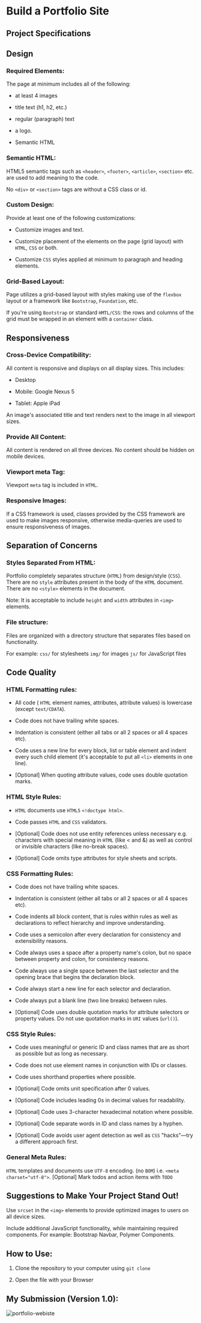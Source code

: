 # Build a Portfolio Site

## Project Specifications


## Design

### Required Elements:

The page at minimum includes all of the following:

- at least 4 images

- title text (h1, h2, etc.)

- regular (paragraph) text

- a logo.

- Semantic HTML


### Semantic HTML:

HTML5 semantic tags such as `<header>`, `<footer>`, `<article>`, `<section>` etc. are used to add meaning to the code.

No `<div>` or `<section>` tags are without a CSS class or id.


### Custom Design:

Provide at least one of the following customizations:

- Customize images and text.

- Customize placement of the elements on the page (grid layout) with `HTML`, `CSS` or both.

- Customize `CSS` styles applied at minimum to paragraph and heading elements.

### Grid-Based Layout:

Page utilizes a grid-based layout with styles making use of the `flexbox` layout or a framework like `Bootstrap`, `Foundation`, etc.

If you're using `Bootstrap` or standard `HMTL/CSS`: the rows and columns of the grid must be wrapped in an element with a `container` class.


## Responsiveness


### Cross-Device Compatibility:

All content is responsive and displays on all display sizes. This includes:

- Desktop

- Mobile: Google Nexus 5

- Tablet: Apple iPad


An image's associated title and text renders next to the image in all viewport sizes.


### Provide All Content:

All content is rendered on all three devices. No content should be hidden on mobile devices.

### Viewport meta Tag:

Viewport `meta` tag is included in `HTML`.

### Responsive Images:

If a CSS framework is used, classes provided by the CSS framework are used to make images responsive, otherwise media-queries are used to ensure responsiveness of images.


## Separation of Concerns

### Styles Separated From HTML:

Portfolio completely separates structure (`HTML`) from design/style (`CSS`). There are no `style` attributes present in the body of the `HTML` document. There are no `<style>` elements in the document.

Note: It is acceptable to include `height` and `width` attributes in `<img>` elements.

### File structure:

Files are organized with a directory structure that separates files based on functionality.

For example:
`css/` for stylesheets
`img/` for images
`js/` for JavaScript files


## Code Quality


### HTML Formatting rules:

- All code ( `HTML` element names, attributes, attribute values) is lowercase (except `text/CDATA`).

- Code does not have trailing white spaces.

- Indentation is consistent (either all tabs or all 2 spaces or all 4 spaces etc).

- Code uses a new line for every block, list or table element and indent every such child element (it's acceptable to put all `<li>` elements in one line).

- [Optional] When quoting attribute values, code uses double quotation marks.


### HTML Style Rules:

- `HTML` documents use `HTML5` `<!doctype html>`.

- Code passes `HTML` and `CSS` validators.

- [Optional] Code does not use entity references unless necessary e.g. characters with special meaning in `HTML` (like < and &) as well as control or invisible characters (like no-break spaces).

- [Optional] Code omits type attributes for style sheets and scripts.

### CSS Formatting Rules:

- Code does not have trailing white spaces.

- Indentation is consistent (either all tabs or all 2 spaces or all 4 spaces etc).

- Code indents all block content, that is rules within rules as well as declarations to reflect hierarchy and improve understanding.

- Code uses a semicolon after every declaration for consistency and extensibility reasons.

- Code always uses a space after a property name's colon, but no space between property and colon, for consistency reasons.

- Code always use a single space between the last selector and the opening brace that begins the declaration block.

- Code always start a new line for each selector and declaration.

- Code always put a blank line (two line breaks) between rules.

- [Optional] Code uses double quotation marks for attribute selectors or property values. Do not use quotation marks in `URI` values (`url()`).

### CSS Style Rules:

- Code uses meaningful or generic ID and class names that are as short as possible but as long as necessary.

- Code does not use element names in conjunction with IDs or classes.

- Code uses shorthand properties where possible.

- [Optional] Code omits unit specification after 0 values.

- [Optional] Code includes leading 0s in decimal values for readability.

- [Optional] Code uses 3-character hexadecimal notation where possible.

- [Optional] Code separate words in ID and class names by a hyphen.

- [Optional] Code avoids user agent detection as well as `CSS` "hacks"—try a different approach first.

### General Meta Rules:

`HTML` templates and documents use `UTF-8` encoding. (no `BOM`) i.e. `<meta charset="utf-8">`.
[Optional] Mark todos and action items with `TODO`


## Suggestions to Make Your Project Stand Out!

Use `srcset` in the `<img>` elements to provide optimized images to users on all device sizes.


Include additional JavaScript functionality, while maintaining required components. For example: Bootstrap Navbar, Polymer Components.


## How to Use:

1. Clone the repository to your computer using  `git clone`

2. Open the file with your Browser


## My Submission (Version 1.0):

![portfolio-webiste](https://cloud.githubusercontent.com/assets/19314291/18469742/915afaae-79a9-11e6-80dc-a0d110a8effb.PNG)
